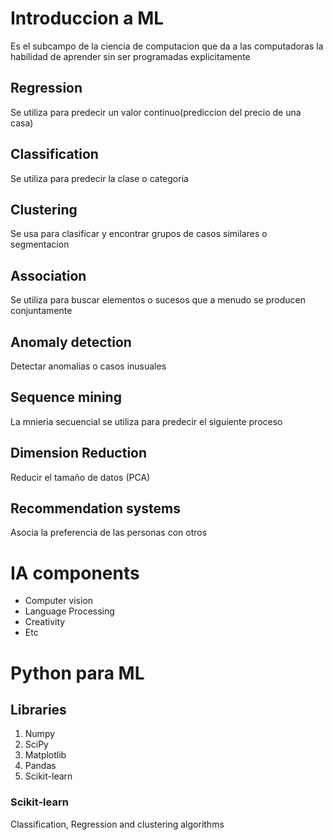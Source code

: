 # Introduccion a ML

Es el subcampo de la ciencia de computacion que da a las computadoras la habilidad de aprender sin ser programadas explicitamente

## Regression 
Se utiliza para predecir un valor continuo(prediccion del precio de una casa)

## Classification
Se utiliza para predecir la clase o categoria
## Clustering 
Se usa para clasificar y encontrar grupos de casos similares o segmentacion
## Association 
Se utiliza para buscar elementos o sucesos que a menudo se producen conjuntamente

## Anomaly detection
Detectar anomalias o casos inusuales

## Sequence mining
La mnieria secuencial se utiliza para predecir el siguiente proceso

## Dimension Reduction
Reducir el tamaño de datos (PCA)

## Recommendation systems
Asocia la preferencia de las personas con otros

# IA components 
- Computer vision
- Language Processing 
- Creativity
- Etc

# Python para ML

## Libraries
1. Numpy
2. SciPy
3. Matplotlib
4. Pandas
5. Scikit-learn

### Scikit-learn
Classification, Regression and clustering algorithms